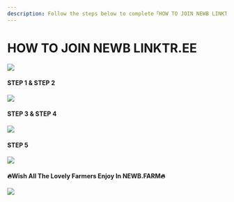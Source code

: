 ```yaml
---
description: Follow the steps below to complete「HOW TO JOIN NEWB LINKTR.EE」
---
```


# HOW TO JOIN NEWB LINKTR.EE

![](<../.gitbook/assets/Slide1 (43).jpeg>)

#### STEP 1 & STEP 2

![](<../.gitbook/assets/Slide2 (45).jpeg>)

#### STEP 3 & STEP 4

![](<../.gitbook/assets/Slide3 (42).jpeg>)

#### STEP 5

![](<../.gitbook/assets/Slide4 (40).jpeg>)

#### 🔥Wish All The Lovely Farmers Enjoy In NEWB.FARM🔥

![](<../.gitbook/assets/Slide5 (33).jpeg>)
